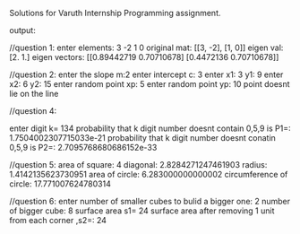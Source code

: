 Solutions for Varuth Internship Programming assignment.


output:

//question 1:
enter elements:
3
-2
1
0
original mat:  [[3, -2], [1, 0]]
eigen val:  [2. 1.]
eigen vectors:  [[0.89442719 0.70710678]
 [0.4472136  0.70710678]]

//question 2:
enter the slope m:2
enter intercept c: 3
enter x1: 3
y1:  9
enter x2: 6
y2:  15
enter random point xp: 5
enter random point yp: 10
point doesnt lie on the line

//question 4:

enter digit k= 134
probability that k digit number doesnt contain 0,5,9 is P1=:   1.7504002307715033e-21
probability that k digit number doesnt conatin 0,5,9 is P2=:   2.7095768680686152e-33

 //question 5:
area of square: 4
diagonal:  2.8284271247461903
radius:  1.4142135623730951
area of circle:  6.283000000000002
circumference of circle:  17.771007624780314

//question 6:
enter number of smaller cubes to bulid a bigger one: 2
number of bigger cube:  8
surface area s1=  24
surface area after removing 1 unit from each corner ,s2=:  24

 

